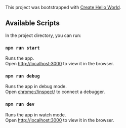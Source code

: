 This project was bootstrapped with [Create Hello World](https://github.com/3axap4eHko/create-hello-world).

## Available Scripts

In the project directory, you can run:

### `npm run start`

Runs the app.<br />
Open [http://localhost:3000](http://localhost:3000) to view it in the browser.

### `npm run debug`

Runs the app in debug mode.<br />
Open [chrome://inspect/](chrome://inspect/) to connect a debugger.

### `npm run dev`

Runs the app in watch mode.<br />
Open [http://localhost:3000](http://localhost:3000) to view it in the browser.

